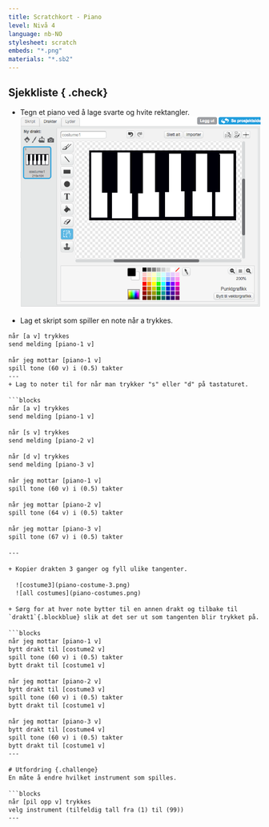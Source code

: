 ```yaml
---
title: Scratchkort - Piano
level: Nivå 4
language: nb-NO
stylesheet: scratch
embeds: "*.png"
materials: "*.sb2"
---
```


## Sjekkliste { .check}

+ Tegn et piano ved å lage svarte og hvite rektangler.
  ![costume1](piano-costume-1.png)

+ Lag et skript som spiller en note når a trykkes.

```blocks
når [a v] trykkes
send melding [piano-1 v]

når jeg mottar [piano-1 v]
spill tone (60 v) i (0.5) takter
---
+ Lag to noter til for når man trykker "s" eller "d" på tastaturet.

```blocks
når [a v] trykkes
send melding [piano-1 v]

når [s v] trykkes
send melding [piano-2 v]

når [d v] trykkes
send melding [piano-3 v]

når jeg mottar [piano-1 v]
spill tone (60 v) i (0.5) takter

når jeg mottar [piano-2 v]
spill tone (64 v) i (0.5) takter

når jeg mottar [piano-3 v]
spill tone (67 v) i (0.5) takter

---

+ Kopier drakten 3 ganger og fyll ulike tangenter.

  ![costume3](piano-costume-3.png)
  ![all costumes](piano-costumes.png)

+ Sørg for at hver note bytter til en annen drakt og tilbake til `drakt1`{.blockblue} slik at det ser ut som tangenten blir trykket på.

```blocks
når jeg mottar [piano-1 v]
bytt drakt til [costume2 v]
spill tone (60 v) i (0.5) takter
bytt drakt til [costume1 v]

når jeg mottar [piano-2 v]
bytt drakt til [costume3 v]
spill tone (60 v) i (0.5) takter
bytt drakt til [costume1 v]

når jeg mottar [piano-3 v]
bytt drakt til [costume4 v]
spill tone (60 v) i (0.5) takter
bytt drakt til [costume1 v]
---

# Utfordring {.challenge} 
En måte å endre hvilket instrument som spilles.

```blocks
når [pil opp v] trykkes
velg instrument (tilfeldig tall fra (1) til (99))
---

